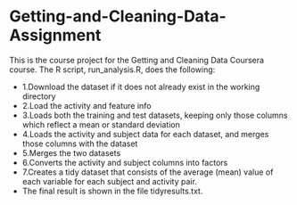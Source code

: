 # Getting-and-Cleaning-Data-Assignment
This is the course project for the Getting and Cleaning Data Coursera course. The R script, run_analysis.R, does the following:
 * 1.Download the dataset if it does not already exist in the working directory
 * 2.Load the activity and feature info
 * 3.Loads both the training and test datasets, keeping only those columns which reflect a mean or standard deviation
 * 4.Loads the activity and subject data for each dataset, and merges those columns with the dataset
 * 5.Merges the two datasets
 * 6.Converts the activity and subject columns into factors
 * 7.Creates a tidy dataset that consists of the average (mean) value of each variable for each subject and activity pair.
 * The final result is shown in the file tidyresults.txt.

